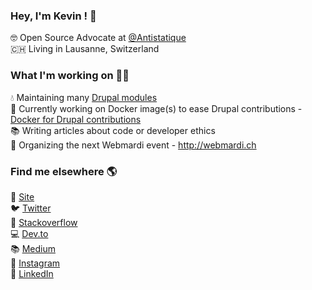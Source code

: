 ### Hey, I'm Kevin ! 👋

🤓 Open Source Advocate at [@Antistatique](https://github.com/antistatique/) <br>
🇨🇭 Living in Lausanne, Switzerland <br>

### What I'm working on 👨‍💻

💧 Maintaining many [Drupal modules](https://www.drupal.org/u/wengerk) <br>
🐳 Currently working on Docker image(s) to ease Drupal contributions - [Docker for Drupal contributions](https://github.com/WengerK/docker-drupal-for-contrib) <br> 
📚 Writing articles about code or developer ethics <br>
🍿 Organizing the next Webmardi event - http://webmardi.ch <br>

### Find me elsewhere 🌎

🚀 [Site](http://kevin-wenger.ch/) <br>
🐦 [Twitter](https://twitter.com/wengerk) <br>
🚧 [Stackoverflow](https://stackoverflow.com/users/4770218/kevin-wenger) <br>
💻 [Dev.to](https://dev.to/wengerk) <br>
📚 [Medium](https://medium.com/@wengerk) <br>
📸 [Instagram](https://instagram.com/wengerk) <br>
💼 [LinkedIn](https://www.linkedin.com/in/kevinwenger) <br>

